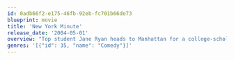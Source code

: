 ```yaml
---
id: 0adb66f2-e175-46fb-92eb-fc701b66de73
blueprint: movie
title: 'New York Minute'
release_date: '2004-05-01'
overview: "Top student Jane Ryan heads to Manhattan for a college-scholarship competition. Her rebellious twin Roxy Ryan goes along to crash a video shoot. But anything can happen - and does - in a romp involving a pursuing truant officer, a smuggler, hunkalicious guys and the girls' realization that when the chips are down, a sister can be the best friend of all."
genres: '[{"id": 35, "name": "Comedy"}]'
---
```

